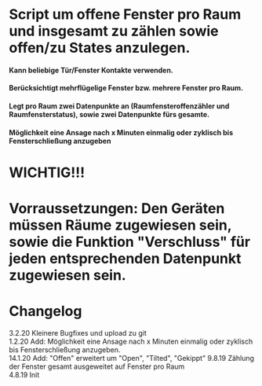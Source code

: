 # Script um offene Fenster pro Raum und insgesamt zu zählen sowie offen/zu States anzulegen. 

#### Kann beliebige Tür/Fenster Kontakte verwenden.
#### Berücksichtigt mehrflügelige Fenster bzw. mehrere Fenster pro Raum.
#### Legt pro Raum zwei Datenpunkte an (Raumfensteroffenzähler und Raumfensterstatus), sowie zwei Datenpunkte fürs gesamte.
#### Möglichkeit eine Ansage nach x Minuten einmalig oder zyklisch bis Fensterschließung anzugeben

# WICHTIG!!!
# Vorraussetzungen: Den Geräten müssen Räume zugewiesen sein, sowie die Funktion "Verschluss" für jeden entsprechenden Datenpunkt zugewiesen sein.


# Changelog
3.2.20 Kleinere Bugfixes und upload zu git  
1.2.20 Add: Möglichkeit eine Ansage nach x Minuten einmalig oder zyklisch bis Fensterschließung anzugeben.  
14.1.20 Add: "Offen" erweitert um "Open", "Tilted", "Gekippt"
9.8.19 Zählung der Fenster gesamt ausgeweitet auf Fenster pro Raum  
4.8.19 Init  

